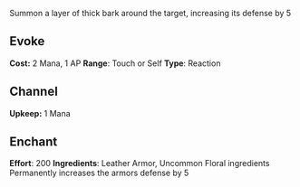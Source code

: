 Summon a layer of thick bark around the target, increasing its defense by 5
## Evoke
**Cost:** 2 Mana, 1 AP
**Range**: Touch or Self
**Type**: Reaction
## Channel
**Upkeep:** 1 Mana
## Enchant
**Effort**: 200
**Ingredients**: Leather Armor, Uncommon Floral ingredients
Permanently increases the armors defense by 5